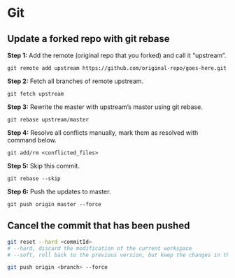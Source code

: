 # Git

## Update a forked repo with git rebase

**Step 1:** Add the remote (original repo that you forked) and call it “upstream”.

```
git remote add upstream https://github.com/original-repo/goes-here.git
```

**Step 2:** Fetch all branches of remote upstream.

```
git fetch upstream
```

**Step 3:** Rewrite the master with upstream’s master using git rebase.

```
git rebase upstream/master
```

**Step 4:** Resolve all conflicts manually, mark them as resolved with command below.

```
git add/rm <conflicted_files>
```

**Step 5:** Skip this commit.

```
git rebase --skip
```

**Step 6:** Push the updates to master.

```
git push origin master --force
```

## Cancel the commit that has been pushed

```bash
git reset --hard <commitId>
# --hard, discard the modification of the current workspace
# --soft, roll back to the previous version, but keep the changes in the current workspace, you can resubmit

git push origin <branch> --force
```
